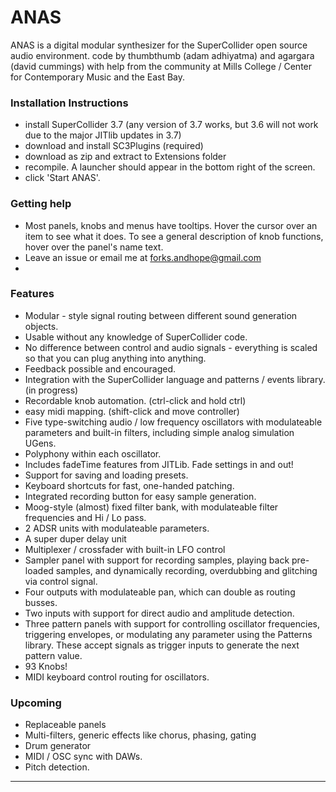 # ANAS

ANAS is a digital modular synthesizer for the SuperCollider open source audio environment. 
code by thumbthumb (adam adhiyatma) and agargara (david cummings) 
with help from the community at Mills College / Center for Contemporary Music and the East Bay.


### Installation Instructions
- install SuperCollider 3.7 (any version of 3.7 works, but 3.6 will not work due to the major JITlib updates in 3.7)
- download and install SC3Plugins (required)
- download as zip and extract to Extensions folder
- recompile. A launcher should appear in the bottom right of the screen. 
- click 'Start ANAS'.

### Getting help
- Most panels, knobs and menus have tooltips. Hover the cursor over an item to see what it does. To see a general description of knob functions, hover over the panel's name text. 
- Leave an issue or email me at forks.andhope@gmail.com
- 
### Features
- Modular - style signal routing between different sound generation objects. 
- Usable without any knowledge of SuperCollider code. 
- No difference between control and audio signals - everything is scaled so that you can plug anything into anything. 
- Feedback possible and encouraged. 
- Integration with the SuperCollider language and patterns / events library. (in progress)
- Recordable knob automation. (ctrl-click and hold ctrl)
- easy midi mapping. (shift-click and move controller)
- Five type-switching audio / low frequency oscillators with modulateable parameters and built-in filters, including
  simple analog simulation UGens. 
- Polyphony within each oscillator. 
- Includes fadeTime features from JITLib. Fade settings in and out! 
- Support for saving and loading presets. 
- Keyboard shortcuts for fast, one-handed patching. 
- Integrated recording button for easy sample generation. 
- Moog-style (almost) fixed filter bank, with modulateable filter frequencies and Hi / Lo pass. 
- 2 ADSR units with modulateable parameters. 
- A super duper delay unit
- Multiplexer / crossfader with built-in LFO control
- Sampler panel with support for recording samples, playing back pre-loaded samples, and dynamically recording, overdubbing and 
  glitching via control signal. 
- Four outputs with modulateable pan, which can double as routing busses. 
- Two inputs with support for direct audio and amplitude detection. 
- Three pattern panels with support for controlling oscillator frequencies, triggering envelopes, or modulating any parameter
  using the Patterns library. These accept signals as trigger inputs to generate the next pattern value. 
- 93 Knobs!
- MIDI keyboard control routing for oscillators. 


### Upcoming

- Replaceable panels
- Multi-filters, generic effects like chorus, phasing, gating
- Drum generator
- MIDI / OSC sync with DAWs.
- Pitch detection. 


------
